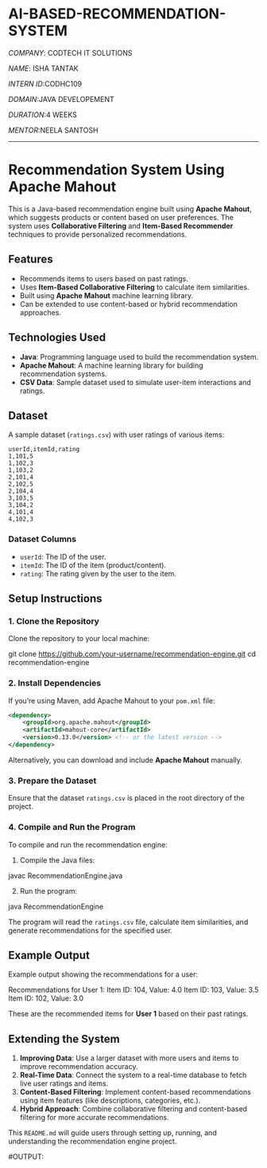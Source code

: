 # AI-BASED-RECOMMENDATION-SYSTEM
*COMPANY*: CODTECH IT SOLUTIONS

*NAME*: ISHA TANTAK

*INTERN ID*:CODHC109

*DOMAIN*:JAVA DEVELOPEMENT

*DURATION*:4 WEEKS

*MENTOR*:NEELA SANTOSH


---

# **Recommendation System Using Apache Mahout**

This is a Java-based recommendation engine built using **Apache Mahout**, which suggests products or content based on user preferences. The system uses **Collaborative Filtering** and **Item-Based Recommender** techniques to provide personalized recommendations.

## **Features**
- Recommends items to users based on past ratings.
- Uses **Item-Based Collaborative Filtering** to calculate item similarities.
- Built using **Apache Mahout** machine learning library.
- Can be extended to use content-based or hybrid recommendation approaches.

## **Technologies Used**
- **Java**: Programming language used to build the recommendation system.
- **Apache Mahout**: A machine learning library for building recommendation systems.
- **CSV Data**: Sample dataset used to simulate user-item interactions and ratings.

## **Dataset**
A sample dataset (`ratings.csv`) with user ratings of various items:

```csv
userId,itemId,rating
1,101,5
1,102,3
1,103,2
2,101,4
2,102,5
2,104,4
3,103,5
3,104,2
4,101,4
4,102,3
```

### **Dataset Columns**
- `userId`: The ID of the user.
- `itemId`: The ID of the item (product/content).
- `rating`: The rating given by the user to the item.

## **Setup Instructions**

### **1. Clone the Repository**

Clone the repository to your local machine:


git clone https://github.com/your-username/recommendation-engine.git
cd recommendation-engine


### **2. Install Dependencies**

If you’re using Maven, add Apache Mahout to your `pom.xml` file:

```xml
<dependency>
    <groupId>org.apache.mahout</groupId>
    <artifactId>mahout-core</artifactId>
    <version>0.13.0</version> <!-- or the latest version -->
</dependency>
```

Alternatively, you can download and include **Apache Mahout** manually.

### **3. Prepare the Dataset**

Ensure that the dataset `ratings.csv` is placed in the root directory of the project.

### **4. Compile and Run the Program**

To compile and run the recommendation engine:

1. Compile the Java files:


javac RecommendationEngine.java


2. Run the program:


java RecommendationEngine


The program will read the `ratings.csv` file, calculate item similarities, and generate recommendations for the specified user.

## **Example Output**

Example output showing the recommendations for a user:


Recommendations for User 1:
Item ID: 104, Value: 4.0
Item ID: 103, Value: 3.5
Item ID: 102, Value: 3.0


These are the recommended items for **User 1** based on their past ratings.

## **Extending the System**

1. **Improving Data**: Use a larger dataset with more users and items to improve recommendation accuracy.
2. **Real-Time Data**: Connect the system to a real-time database to fetch live user ratings and items.
3. **Content-Based Filtering**: Implement content-based recommendations using item features (like descriptions, categories, etc.).
4. **Hybrid Approach**: Combine collaborative filtering and content-based filtering for more accurate recommendations.




This `README.md` will guide users through setting up, running, and understanding the recommendation engine project.

#OUTPUT:
